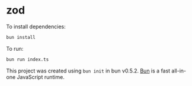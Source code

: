 # zod

To install dependencies:

```bash
bun install
```

To run:

```bash
bun run index.ts
```

This project was created using `bun init` in bun v0.5.2. [Bun](https://bun.sh) is a fast all-in-one JavaScript runtime.
